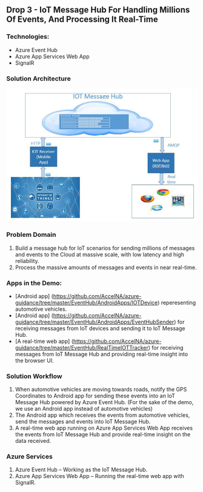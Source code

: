 
## Drop 3 - IoT Message Hub For Handling Millions Of Events, And Processing It Real-Time

### Technologies:

* Azure Event Hub
* Azure App Services Web App
* SignalR

### Solution Architecture 

![alt tag](https://github.com/AccelNA/azure-guidance/blob/master/contents/eventhub.JPG)

### Problem Domain
1. Build a message hub for IoT scenarios for sending millions of messages and events to the Cloud at massive scale, with low latency and high reliability.
2. Process the massive amounts of messages and events in near real-time.

### Apps in the Demo:

* [Android app] (https://github.com/AccelNA/azure-guidance/tree/master/EventHub/AndroidApps/IOTDevice) reperesenting automotive vehicles. 
* [Android app] (https://github.com/AccelNA/azure-guidance/tree/master/EventHub/AndroidApps/EventHubSender) for receiving messages from IoT devices and sending it to IoT Message Hub.
* [A real-time web app] (https://github.com/AccelNA/azure-guidance/tree/master/EventHub/RealTimeIOTTracker) for receiving messages from IoT Message Hub and providing real-time insight into the browser UI. 

### Solution Workflow

1.	When automotive vehicles are moving towards roads, notify the GPS Coordinates to Android app for sending these events into an IoT Message Hub powered by Azure Event Hub. (For the sake of the demo, we use an Android app instead of automotive vehicles) 
2.	The Android app which receives the events from automotive vehicles, send the messages and events into IoT Message Hub.
3.	A real-time web app running on Azure App Services Web App receives the events from IoT Message Hub and provide real-time insight on the data received.


### Azure Services

1. Azure Event Hub – Working as the IoT Message Hub.
2. Azure App Services Web App – Running the real-time web app with SignalR.

